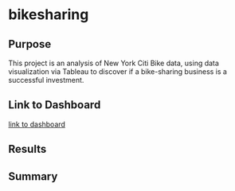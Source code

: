 # bikesharing

## Purpose
This project is an analysis of New York Citi Bike data, using data visualization via Tableau to discover if a bike-sharing business is a successful investment.

## Link to Dashboard
[link to dashboard](https://public.tableau.com/profile/rob1264#!/vizhome/NYCCitiBikeChallenge_16208710728380/NYCCitiBikeStory?publish=yes)

## Results


## Summary
